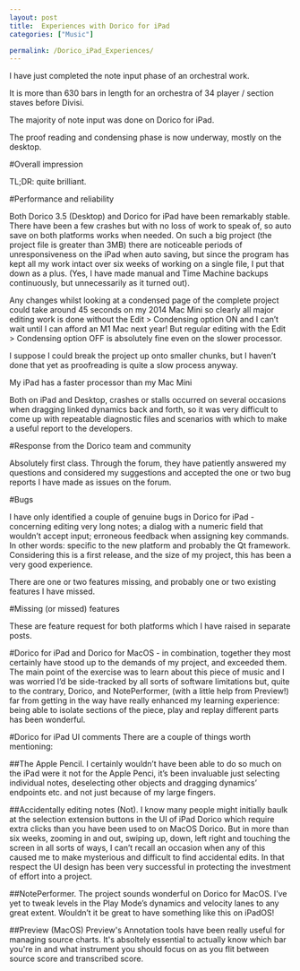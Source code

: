```yaml
---
layout: post  
title:  Experiences with Dorico for iPad
categories: ["Music"]  

permalink: /Dorico_iPad_Experiences/
---
```

I have just completed the note input phase of an orchestral work.

It is more than 630 bars in length for an orchestra of 34 player / section staves before Divisi.

The majority of note input was done on Dorico for iPad.

The proof reading and condensing phase is now underway, mostly on the desktop.

#Overall impression

TL;DR: quite brilliant.

#Performance and reliability

Both Dorico 3.5 (Desktop) and Dorico for iPad have been remarkably stable. There have been a few crashes but with no loss of work to speak of, so auto save on both platforms works when needed. On such a big project (the project file is greater than 3MB) there are noticeable periods of unresponsiveness on the iPad when auto saving, but since the program has kept all my work intact over six weeks of working on a single file, I put that down as a plus. (Yes, I have made manual and Time Machine backups continuously, but unnecessarily as it turned out).

Any changes whilst looking at a condensed page of the complete project could take around 45 seconds on my 2014 Mac Mini so clearly all major editing work is done without the Edit > Condensing option ON and I can’t wait until I can afford an M1 Mac next year! But regular editing with the Edit > Condensing option OFF is absolutely fine even on the slower processor.

I suppose I could break the project up onto smaller chunks, but I haven’t done that yet as proofreading is quite a slow process anyway.

My iPad has a faster processor than my Mac Mini

Both on iPad and Desktop, crashes or stalls occurred on several occasions when dragging linked dynamics back and forth, so it was very difficult to come up with repeatable diagnostic files and scenarios with which to make a useful report to the developers.

#Response from the Dorico team and community

Absolutely first class. Through the forum, they have patiently answered my questions and considered my suggestions and accepted the one or two bug reports I have made as issues on the forum.

#Bugs

I have only identified a couple of genuine bugs in Dorico for iPad - concerning editing very long notes; a dialog with a numeric field that wouldn’t accept input; erroneous feedback when assigning key commands. In other words: specific to the new platform and probably the Qt framework. Considering this is a first release, and the size of my project, this has been a very good experience.

There are one or two features missing, and probably one or two existing features I have missed.

#Missing (or missed) features

These are feature request for both platforms which I have raised in separate posts.

#Dorico for iPad and Dorico for MacOS - in combination, 
together they most certainly have stood up to the demands of my project, and exceeded them.
The main point of the exercise was to learn about this piece of music and I was worried I’d be side-tracked by all sorts of software limitations but, quite to the contrary, Dorico, and NotePerformer, (with a little help from Preview!) far from getting in the way have really enhanced my learning experience: being able to isolate sections of the piece, play and replay different parts has been wonderful.

#Dorico for iPad UI comments
There are a couple of things worth mentioning:

##The Apple Pencil. 
I certainly wouldn’t have been able to do so much on the iPad were it not for the Apple Penci, it’s been invaluable just selecting individual notes, deselecting other objects and dragging dynamics’ endpoints etc. and not just because of my large fingers.

##Accidentally editing notes (Not). 
I know many people might initially baulk at the selection extension buttons in the UI of iPad Dorico which require extra clicks than you have been used to on MacOS Dorico. But in more than six weeks, zooming in and out, swiping up, down, left right and touching the screen in all sorts of ways, I can’t recall an occasion when any of this caused me to make mysterious and difficult to find accidental edits. In that respect the UI design has been very successful in protecting the investment of effort into a project.

##NotePerformer. 
The project sounds wonderful on Dorico for MacOS. I’ve yet to tweak levels in the Play Mode’s dynamics and velocity lanes to any great extent. Wouldn’t it be great to have something like this on iPadOS!

##Preview (MacOS) 
Preview's Annotation tools have been really useful for managing source charts. It's absoltely essential to actually know which bar you're in and what instrument you should focus on as you flit between source score and transcribed score.